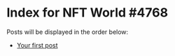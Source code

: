 # Index for NFT World #4768
Posts will be displayed in the order below:

- [Your first post](./001-first.md)

